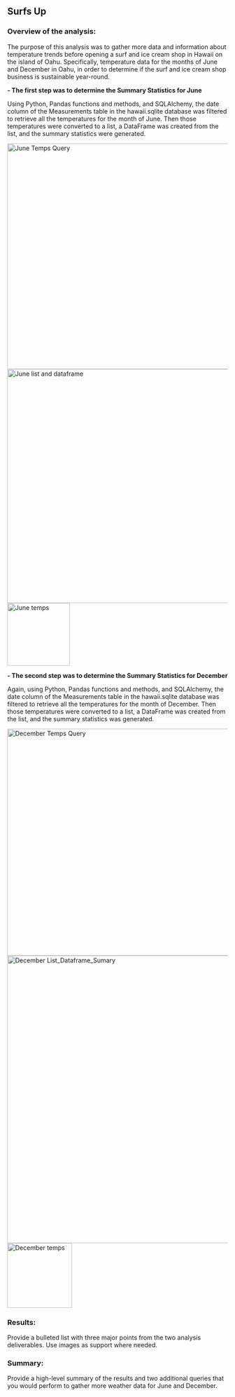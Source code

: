 ## Surfs Up

### Overview of the analysis:
 
The purpose of this analysis was to gather more data and information about temperature trends before opening a surf and ice cream shop in Hawaii on the island of Oahu. Specifically, temperature data for the months of June and December in Oahu, in order to determine if the surf and ice cream shop business is sustainable year-round.


**- The first step was to determine the Summary Statistics for June**

  Using Python, Pandas functions and methods, and SQLAlchemy, the date column of the Measurements table in the hawaii.sqlite database was filtered to retrieve all the 
  temperatures for the month of June. Then those temperatures were converted to a list, a DataFrame was created from the list, and the summary statistics were generated.
 
 
 <img width="515" alt="June Temps Query" src="https://user-images.githubusercontent.com/78699465/116007581-69209d80-a5de-11eb-84cf-1c9815bcdd32.png">
 
 <img width="534" alt="June list and dataframe" src="https://user-images.githubusercontent.com/78699465/116007586-750c5f80-a5de-11eb-9821-71308d048513.png">

<img width="143" alt="June temps" src="https://user-images.githubusercontent.com/78699465/116007594-7b024080-a5de-11eb-8068-1a23c50492c1.png">


  

**- The second step was to determine the Summary Statistics for December**

  Again, using Python, Pandas functions and methods, and SQLAlchemy, the date column of the Measurements table in the hawaii.sqlite database was filtered to retrieve all the     temperatures for the month of December. Then those temperatures were converted to a list, a DataFrame was created from the list, and the summary statistics was generated.

<img width="518" alt="December Temps Query" src="https://user-images.githubusercontent.com/78699465/116007802-8013bf80-a5df-11eb-9f16-0d45f5bcc7ed.png">

<img width="656" alt="December List_Dataframe_Sumary" src="https://user-images.githubusercontent.com/78699465/116007808-843fdd00-a5df-11eb-9280-0b760fc7b4d7.png">

<img width="148" alt="December temps" src="https://user-images.githubusercontent.com/78699465/116007811-873acd80-a5df-11eb-8e53-96785834bde4.png">






### Results: 
 Provide a bulleted list with three major points from the two analysis deliverables. Use images as support where needed.


### Summary: 
 Provide a high-level summary of the results and two additional queries that you would perform to gather more weather data for June and December.
